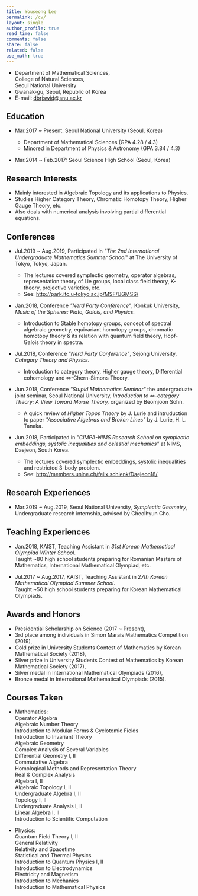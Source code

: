 ```yaml
---
title: Youseong Lee
permalink: /cv/
layout: single
author_profile: true
read_time: false
comments: false
share: false
related: false
use_math: true
---
```


- Department of Mathematical Sciences,   
College of Natural Sciences,   
Seoul National University   
- Gwanak-gu, Seoul, Republic of Korea   
- E-mail: <dbrjswjd@snu.ac.kr>   

## Education
- Mar.2017 ~ Present: Seoul National University (Seoul, Korea)   
    - Department of Mathematical Sciences (GPA 4.28 / 4.3)   
    - Minored in Department of Physics & Astronomy (GPA 3.84 / 4.3) 

- Mar.2014 ~ Feb.2017: Seoul Science High School (Seoul, Korea)

## Research Interests
 - Mainly interested in Algebraic Topology and its applications to Physics.   
 - Studies Higher Category Theory, Chromatic Homotopy Theory, Higher Gauge Theory, etc.    
 - Also deals with numerical analysis involving partial differential equations.    

## Conferences
- Jul.2019 ~ Aug.2019, Participated in _"The 2nd International Undergraduate Mathematics Summer School"_ at The University of Tokyo, Tokyo, Japan.   
  - The lectures covered symplectic geometry, operator algebras, representation theory of Lie groups, local class field theory, K-theory, projective varieties, etc.   
  - See: <http://park.itc.u-tokyo.ac.jp/MSF/UGMSS/>

- Jan.2018, Conference _"Nerd Party Conference"_, Konkuk University, _Music of the Spheres: Plato, Galois, and Physics._   
  - Introduction to Stable homotopy groups, concept of spectral algebraic geometry, equivariant homotopy groups, chromatic homotopy theory & its relation with quantum field theory, Hopf-Galois theory in spectra.

- Jul.2018, Conference _"Nerd Party Conference"_, Sejong University, _Category Theory and Physics._   
  - Introduction to category theory, Higher gauge theory, Differential cohomology and ∞-Chern-Simons Theory. 

- Jun.2018, Conference _"Stupid Mathematics Seminar"_ the undergraduate joint seminar, Seoul National University, _Introduction to ∞-category Theory: A View Toward Morse Theory,_ organized by Beomjoon Sohn.   
  - A quick review of _Higher Topos Theory_ by J. Lurie and intruduction to paper _"Associative Algebras and Broken Lines"_ by J. Lurie, H. L. Tanaka.

- Jun.2018, Participated in _"CIMPA-NIMS Research School on symplectic embeddings, systolic inequalities and celestial mechanics"_ at NIMS, Daejeon, South Korea.   
  - The lectures covered symplectic embeddings, systolic inequalities and restricted 3-body problem.   
  - See: <http://members.unine.ch/felix.schlenk/Daejeon18/>

## Research Experiences
- Mar.2019 ~ Aug.2019, Seoul National University, _Symplectic Geometry_, Undergraduate research internship, advised by Cheolhyun Cho.

## Teaching Experiences
- Jan.2018, KAIST, Teaching Assistant in _31st Korean Mathematical Olympiad Winter School_.    
Taught ~80 high school students preparing for Romanian Masters of Mathematics, International Mathematical Olympiad, etc. 

- Jul.2017 ~ Aug.2017, KAIST, Teaching Assistant in _27th Korean Mathematical Olympiad Summer School_.   
Taught ~50 high school students preparing for Korean Mathematical Olympiads. 

## Awards and Honors
- Presidential Scholarship on Science (2017 ~ Present),    
- 3rd place among individuals in Simon Marais Mathematics Competition (2019),    
- Gold prize in University Students Contest of Mathematics by Korean Mathematical Society (2018),    
- Silver prize in University Students Contest of Mathematics by Korean Mathematical Society (2017),   
- Silver medal in International Mathematical Olympiads (2016),    
- Bronze medal in International Mathematical Olympiads (2015).    

## Courses Taken
- Mathematics:   
Operator Algebra   
Algebraic Number Theory   
Introduction to Modular Forms & Cyclotomic Fields   
Introduction to Invariant Theory   
Algebraic Geometry   
Complex Analysis of Several Variables   
Differential Geometry I, II   
Commutative Algebra   
Homological Methods and Representation Theory   
Real & Complex Analysis   
Algebra I, II   
Algebraic Topology I, II   
Undergraduate Algebra I, II   
Topology I, II   
Undergraduate Analysis I, II   
Linear Algebra I, II   
Introduction to Scientific Computation   

- Physics:   
Quantum Field Theory I, II   
General Relativity   
Relativity and Spacetime   
Statistical and Thermal Physics   
Introduction to Quantum Physics I, II   
Introduction to Electrodynamics   
Electricity and Magnetism   
Introduction to Mechanics   
Introduction to Mathematical Physics   